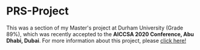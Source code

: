 # PRS-Project

This was a section of my Master's project at Durham University (Grade 89%), which was recently accepted to the **AICCSA 2020 Conference, Abu Dhabi, Dubai**. For more information about this project, please <a href="https://kai-widdeson.com/ffmsvd.html"> click here! </a>

